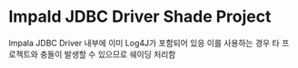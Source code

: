 # Impald JDBC Driver Shade Project

Impala JDBC Driver 내부에 이미 Log4J가 포함되어 있응 이를 사용하는 경우 타 프로젝트와 충돌이 발생할 수 있으므로 쉐이딩 처리함
